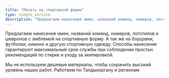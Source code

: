 ```yaml
---
title: "Печать на спортивной форме"
type: single_service
description: "Предлагаем нанесение имен, названий команд, номеров, логотипов и шевронов с эмблемой на спортивную форму. А так же на борцовки, футболки, кимоно и другую спортивную одежду. Способы нанесения гарантируют максимальный срок службы при соблюдении простых рекомендаций по стирке и уходу за экипировкой. Мы не используем дешевые материалы, чтобы сохранить высокий уровень наших работ. Работаем по Талдыкоргану и регионам"
---
```


Предлагаем нанесение имен, названий команд, номеров, логотипов и
шевронов с эмблемой на спортивную форму. А так же на борцовки,
футболки, кимоно и другую спортивную одежду. Способы нанесения
гарантируют максимальный срок службы при соблюдении простых
рекомендаций по стирке и уходу за экипировкой.

Мы не используем дешевые материалы, чтобы сохранить высокий уровень
наших работ. Работаем по Талдыкоргану и регионам